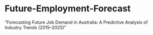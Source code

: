 # Future-Employment-Forecast
“Forecasting Future Job Demand in Australia: A Predictive Analysis of Industry Trends (2015–2025)”
